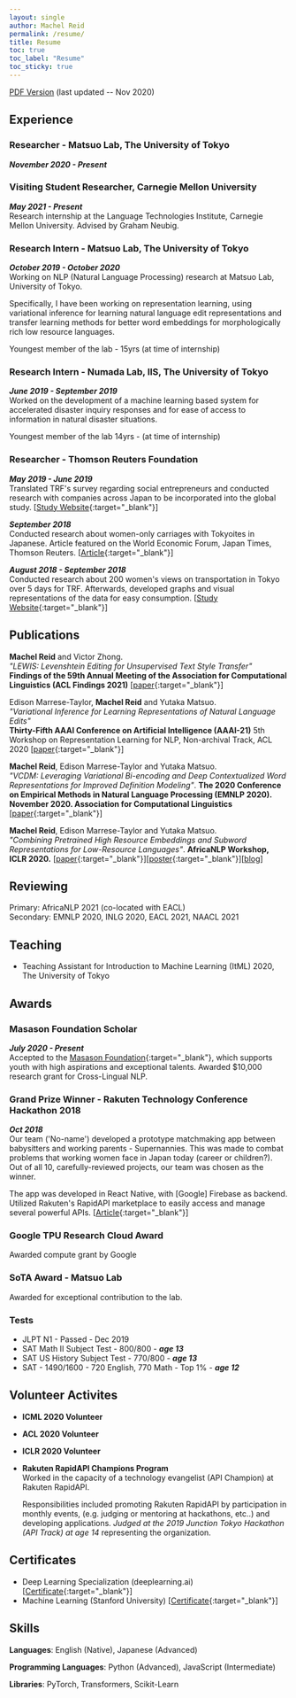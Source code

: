 ```yaml
---
layout: single
author: Machel Reid
permalink: /resume/
title: Resume
toc: true
toc_label: "Resume"
toc_sticky: true
---
```

[PDF Version](/resources/machelreid_resume.pdf) (last updated -- Nov 2020)
## Experience
### Researcher - Matsuo Lab, The University of Tokyo
***November 2020 - Present***

### Visiting Student Researcher, Carnegie Mellon University
***May 2021 - Present***  
Research internship at the Language Technologies Institute, Carnegie Mellon University. Advised by Graham Neubig.

### Research Intern - Matsuo Lab, The University of Tokyo
***October 2019 - October 2020***  
Working on NLP (Natural Language Processing) research at Matsuo Lab, University of Tokyo.

Specifically, I have been working on representation learning, using variational inference for learning natural language edit representations and transfer learning methods for better word embeddings for morphologically rich low resource languages.

Youngest member of the lab - 15yrs (at time of internship)
### Research Intern - Numada Lab, IIS, The University of Tokyo
***June 2019 - September 2019***  
Worked on the development of a machine learning based system for accelerated disaster inquiry responses and for ease of access to information in natural disaster situations.

Youngest member of the lab 14yrs - (at time of internship)
### Researcher - Thomson Reuters Foundation
***May 2019 - June 2019***  
Translated TRF's survey regarding social entrepreneurs and conducted research with companies across Japan to be incorporated into the global study. [[Study Website](http://poll2019.trust.org/){:target="_blank"}] 

***September 2018***  
Conducted research about women-only carriages with Tokyoites in Japanese. Article featured on the World Economic Forum, Japan Times, Thomson Reuters. [[Article](https://www.weforum.org/agenda/2018/11/women-in-tokyo-strongly-back-single-sex-transport-amid-security-fears/){:target="_blank"}]

***August 2018 - September 2018***  
Conducted research about 200 women's views on transportation in Tokyo over 5 days for TRF. Afterwards, developed graphs and visual representations of the data for easy consumption. [[Study Website](http://2018transportpoll.trust.org/city/tokyo/){:target="_blank"}]

## Publications
**Machel Reid** and Victor Zhong. <br /> *"LEWIS: Levenshtein Editing for Unsupervised Text Style Transfer"* <br /> **Findings of the 59th Annual Meeting of the Association for Computational Linguistics (ACL Findings 2021)** [[paper](https://arxiv.org/abs/2105.08206){:target="_blank"}]

Edison Marrese-Taylor, **Machel Reid** and Yutaka Matsuo. <br /> *"Variational Inference for Learning Representations of Natural Language Edits"* <br /> **Thirty-Fifth AAAI Conference on Artificial Intelligence (AAAI-21)** 5th Workshop on Representation Learning for NLP, Non-archival Track, ACL 2020 [[paper](https://arxiv.org/pdf/2004.09143.pdf){:target="_blank"}]

**Machel Reid**, Edison Marrese-Taylor and Yutaka Matsuo. <br /> *"VCDM: Leveraging Variational Bi-encoding and Deep Contextualized Word Representations for Improved Definition Modeling"*. **The 2020 Conference on Empirical Methods in Natural Language Processing (EMNLP 2020). November 2020. Association for Computational Linguistics** [[paper](/resources/reid20vcdm.pdf){:target="_blank"}]

**Machel Reid**, Edison Marrese-Taylor and Yutaka Matsuo. <br /> *"Combining Pretrained High Resource Embeddings and Subword Representations for Low-Resource Languages"*. **AfricaNLP Workshop, ICLR 2020.** [[paper](https://arxiv.org/pdf/2003.04419.pdf){:target="_blank"}][[poster](/resources/africa-nlp.pdf){:target="_blank"}][[blog](/2020/03/02/combining-pretrained-high-resource-embeddings-and-subword-representations-for-low-resource-languages.html)]
## Reviewing
Primary: AfricaNLP 2021 (co-located with EACL)  
Secondary: EMNLP 2020, INLG 2020, EACL 2021, NAACL 2021

## Teaching
- Teaching Assistant for Introduction to Machine Learning (ItML) 2020, The University of Tokyo

## Awards
### Masason Foundation Scholar
***July 2020 - Present***  
Accepted to the [Masason Foundation](https://masason-foundation.org/en/){:target="_blank"}, which supports youth with high aspirations and exceptional talents. Awarded $10,000 research grant for Cross-Lingual NLP.

### Grand Prize Winner - Rakuten Technology Conference Hackathon 2018
***Oct 2018***  
Our team ('No-name') developed a prototype matchmaking app between babysitters and working parents - Supernannies. This was made to combat problems that working women face in Japan today (career or children?). Out of all 10, carefully-reviewed projects, our team was chosen as the winner.

The app was developed in React Native, with [Google] Firebase as backend. Utilized Rakuten's RapidAPI marketplace to easily access and manage several powerful APIs.
[[Article](https://blog.api.rakuten.net/rtc-hackathon-winners/){:target="_blank"}]

### Google TPU Research Cloud Award
Awarded compute grant by Google

### SoTA Award - Matsuo Lab
Awarded for exceptional contribution to the lab.

### Tests
- JLPT N1 - Passed - Dec 2019
- SAT Math II Subject Test - 800/800 - ***age 13***
- SAT US History Subject Test - 770/800 - ***age 13***
- SAT - 1490/1600 - 720 English, 770 Math - Top 1% - ***age 12***

## Volunteer Activites 
* **ICML 2020 Volunteer**
* **ACL 2020 Volunteer**
* **ICLR 2020 Volunteer**
* **Rakuten RapidAPI Champions Program**  
	Worked in the capacity of a technology evangelist (API Champion) at Rakuten RapidAPI.

	Responsibilities included promoting Rakuten RapidAPI by participation in monthly events, (e.g. judging or mentoring at hackathons, etc..) and developing applications. *Judged at the 2019 Junction Tokyo Hackathon (API Track) at age 14* representing the organization. 

## Certificates
- Deep Learning Specialization (deeplearning.ai) [[Certificate](https://www.coursera.org/account/accomplishments/specialization/EPU5RU5BQV78){:target="_blank"}]
- Machine Learning (Stanford University) [[Certificate](https://www.coursera.org/account/accomplishments/certificate/LUYLSAP6BW3T){:target="_blank"}]

## Skills
**Languages**: English (Native), Japanese (Advanced)

**Programming Languages**: Python (Advanced), JavaScript (Intermediate)

**Libraries**: PyTorch, Transformers, Scikit-Learn
